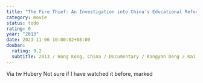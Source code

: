 ```yaml
---
title: "The Fire Thief: An Investigation into China's Educational Reform"
category: movie
status: todo
rating: 0
year: "2013"
date: 2023-11-06 10:00:02+08:00
douban:
  rating: 9.2
  subtitle: 2013 / Hong Kong, China / Documentary / Kangyan Deng / Kai Ye, Guoping Zhou
---
```


Via tw Hubery Not sure if I have watched it before, marked
